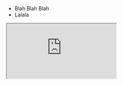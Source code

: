 * Blah Blah Blah
* Lalala

<iframe src="https://sigma-lab.netlify.app/plot/e618d687-8ba7-4b43-8c52-3d1602b042d5/embed"></iframe>
